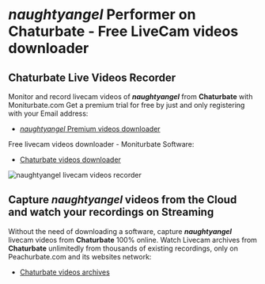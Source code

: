 # _naughtyangel_ Performer on Chaturbate - Free LiveCam videos downloader

## Chaturbate Live Videos Recorder

Monitor and record livecam videos of **_naughtyangel_** from **Chaturbate** with Moniturbate.com
Get a premium trial for free by just and only registering with your Email address:
* [_naughtyangel_ Premium videos downloader](https://moniturbate.com/request-demo-licence-key.html)

Free livecam videos downloader - Moniturbate Software:
* [Chaturbate videos downloader](https://moniturbate.com/moniturbate-download-software.html)

![_naughtyangel_ livecam videos recorder](https://peachurnet.com/templates/moniturbate-software.png)


## Capture _naughtyangel_ videos from the Cloud and watch your recordings on Streaming

Without the need of downloading a software, capture **_naughtyangel_** livecam videos from **Chaturbate** 100% online.
Watch Livecam archives from **Chaturbate** unlimitedly from thousands of existing recordings, only on Peachurbate.com and its websites network:
* [Chaturbate videos archives](https://peachurnet.com/)